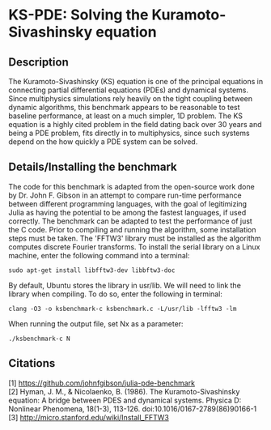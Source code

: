 # KS-PDE: Solving the Kuramoto-Sivashinsky equation
## Description
The Kuramoto-Sivashinsky (KS) equation is one of the principal equations in
connecting partial differential equations (PDEs) and dynamical systems.
Since multiphysics simulations rely heavily on the tight coupling between
dynamic algorithms, this benchmark appears to be reasonable to test
baseline performance, at least on a much simpler, 1D problem. The KS
equation is a highly cited problem in the field dating back over 30
years and being a PDE problem, fits directly in to multiphysics,
since such systems depend on the how quickly a PDE system can
be solved.

## Details/Installing the benchmark
The code for this benchmark is adapted from the open-source work done by
Dr. John F. Gibson in an attempt to compare run-time performance between
different programming languages, with the goal of legitimizing Julia as
having the potential to be among the fastest languages, if used correctly.
The benchmark can be adapted to test the performance of just the C code. Prior
to compiling and running the algorithm, some installation steps must be taken.
The 'FFTW3' library must be installed as the algorithm computes discrete
Fourier transforms. To install the serial library on a Linux machine, enter the
following command into a terminal:
```
sudo apt-get install libfftw3-dev libbftw3-doc
```
By default, Ubuntu stores the library in usr/lib. We will need to link the library
when compiling. To do so, enter the following in terminal:
```
clang -O3 -o ksbenchmark-c ksbenchmark.c -L/usr/lib -lfftw3 -lm
```

When running the output file, set Nx as a parameter:
```
./ksbenchmark-c N
```

## Citations
[1] https://github.com/johnfgibson/julia-pde-benchmark  
[2] Hyman, J. M., & Nicolaenko, B. (1986). The Kuramoto-Sivashinsky equation: A bridge between PDES and dynamical systems. Physica D: Nonlinear Phenomena, 18(1-3), 113-126. doi:10.1016/0167-2789(86)90166-1  
[3] http://micro.stanford.edu/wiki/Install_FFTW3
